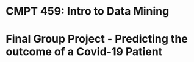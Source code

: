 # CMPT 459: Intro to Data Mining
# Final Group Project - Predicting the outcome of a Covid-19 Patient